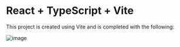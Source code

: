 # React + TypeScript + Vite

This project is created using Vite and is completed with the following: 

![image](https://github.com/hxynh/BookStore/assets/47993347/595c1780-bcbd-4d80-a077-db2577df5a10)
